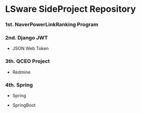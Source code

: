 # LSware SideProject Repository

### 1st. NaverPowerLinkRanking Program



### 2nd. Django JWT

- JSON Web Token



### 3th. QCEO Project

- Redmine



### 4th. Spring

- Spring

- SpringBoot

